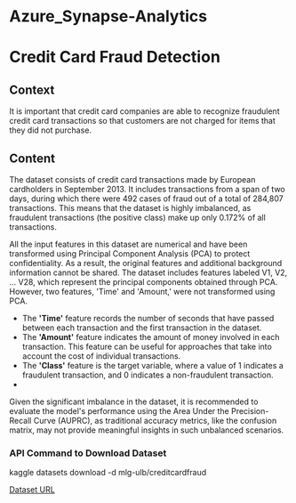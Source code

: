 # Azure_Synapse-Analytics

# Credit Card Fraud Detection

## Context

It is important that credit card companies are able to recognize fraudulent credit card transactions so that customers are not charged for items that they did not purchase.

## Content

The dataset consists of credit card transactions made by European cardholders in September 2013. It includes transactions from a span of two days, during which there were 492 cases of fraud out of a total of 284,807 transactions. This means that the dataset is highly imbalanced, as fraudulent transactions (the positive class) make up only 0.172% of all transactions.

All the input features in this dataset are numerical and have been transformed using Principal Component Analysis (PCA) to protect confidentiality. As a result, the original features and additional background information cannot be shared. The dataset includes features labeled V1, V2, … V28, which represent the principal components obtained through PCA. However, two features, 'Time' and 'Amount,' were not transformed using PCA.

- The **'Time'** feature records the number of seconds that have passed between each transaction and the first transaction in the dataset.
- The **'Amount'** feature indicates the amount of money involved in each transaction. This feature can be useful for approaches that take into account the cost of individual transactions.
- The **'Class'** feature is the target variable, where a value of 1 indicates a fraudulent transaction, and 0 indicates a non-fraudulent transaction.
- 
Given the significant imbalance in the dataset, it is recommended to evaluate the model's performance using the Area Under the Precision-Recall Curve (AUPRC), as traditional accuracy metrics, like the confusion matrix, may not provide meaningful insights in such unbalanced scenarios.


### API Command to Download Dataset

kaggle datasets download -d mlg-ulb/creditcardfraud


[Dataset URL](https://www.kaggle.com/datasets/mlg-ulb/creditcardfraud)
